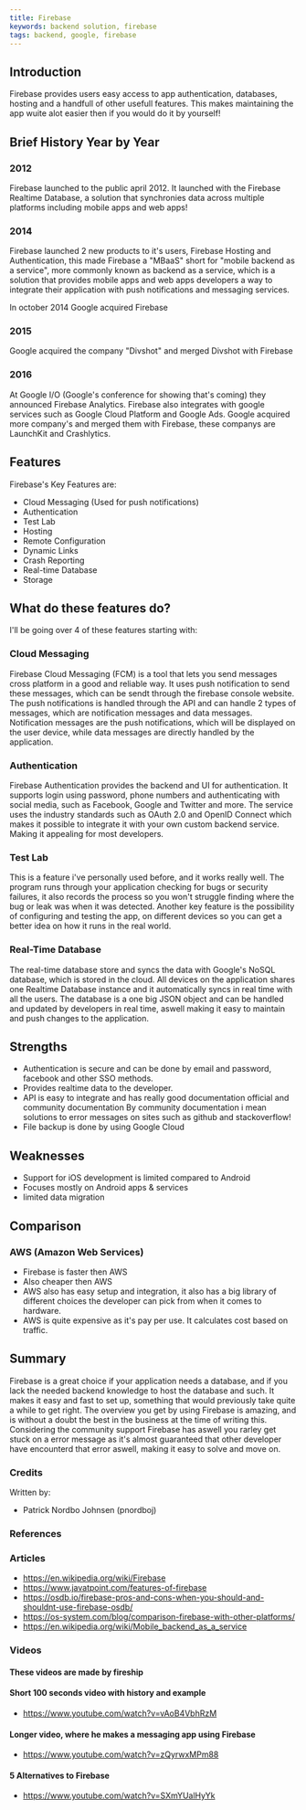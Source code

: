 ```yaml
---
title: Firebase
keywords: backend solution, firebase
tags: backend, google, firebase
---
```


## Introduction

Firebase provides users easy access to app authentication, databases, hosting and a handfull of other usefull features.
This makes maintaining the app wuite alot easier then if you would do it by yourself!

## Brief History Year by Year

### 2012

Firebase launched to the public april 2012.
It launched with the Firebase Realtime Database, a solution that synchronies data across multiple platforms including mobile apps and web apps!

### 2014

Firebase launched 2 new products to it's users, Firebase Hosting and Authentication, this made Firebase a "MBaaS" short for "mobile backend as a service", more commonly known as backend as a service, which is a solution that provides mobile apps and web apps developers a way to integrate their application with push notifications and messaging services.

In october 2014 Google acquired Firebase

### 2015

Google acquired the company "Divshot" and merged Divshot with Firebase

### 2016

At Google I/O (Google's conference for showing that's coming) they announced Firebase Analytics.
Firebase also integrates with google services such as Google Cloud Platform and Google Ads.
Google acquired more company's and merged them with Firebase, these companys are
LaunchKit and Crashlytics.

## Features

Firebase's Key Features are:

- Cloud Messaging (Used for push notifications)
- Authentication
- Test Lab
- Hosting
- Remote Configuration
- Dynamic Links
- Crash Reporting
- Real-time Database
- Storage

## What do these features do?

I'll be going over 4 of these features starting with:

### Cloud Messaging

Firebase Cloud Messaging (FCM) is a tool that lets you send messages cross platform in a good and reliable way.
It uses push notification to send these messages, which can be sendt through the firebase console website.
The push notifications is handled through the API and can handle 2 types of messages, which are notification messages and data messages.
Notification messages are the push notifications, which will be displayed on the user device, while data messages are directly handled by the application.

### Authentication

Firebase Authentication provides the backend and UI for authentication.
It supports login using password, phone numbers and authenticating with social media, such as Facebook, Google and Twitter and more.
The service uses the industry standards such as OAuth 2.0 and OpenID Connect which makes it possible to integrate it with your own custom backend service. Making it appealing for most developers.

### Test Lab

This is a feature i've personally used before, and it works really well.
The program runs through your application checking for bugs or security failures,
it also records the process so you won't struggle finding where the bug or leak was when it was detected.
Another key feature is the possibility of configuring and testing the app,
on different devices so you can get a better idea on how it runs in the real world.

### Real-Time Database

The real-time database store and syncs the data with Google's NoSQL database, which is stored in the cloud.
All devices on the application shares one Realtime Database instance and it automatically syncs in real time with all the users.
The database is a one big JSON object and can be handled and updated by developers in real time,
aswell making it easy to maintain and push changes to the application.

## Strengths

- Authentication is secure and can be done by email and password, facebook and other SSO methods.
- Provides realtime data to the developer.
- API is easy to integrate and has really good documentation official and community documentation
  By community documentation i mean solutions to error messages on sites such as github and stackoverflow!
- File backup is done by using Google Cloud

## Weaknesses

- Support for iOS development is limited compared to Android
- Focuses mostly on Android apps & services
- limited data migration

## Comparison

### AWS (Amazon Web Services)

- Firebase is faster then AWS
- Also cheaper then AWS
- AWS also has easy setup and integration, it also has a big library of different choices the developer can pick from when it comes to hardware.
- AWS is quite expensive as it's pay per use. It calculates cost based on traffic.

## Summary

Firebase is a great choice if your application needs a database, and if you lack the needed backend knowledge to host the database and such.
It makes it easy and fast to set up, something that would previously take quite a while to get right.
The overview you get by using Firebase is amazing, and is without a doubt the best in the business at the time of writing this.
Considering the community support Firebase has aswell you rarley get stuck on a error message as it's almost guaranteed that other developer
have encounterd that error aswell, making it easy to solve and move on.

### Credits

Written by:

- Patrick Nordbo Johnsen (pnordboj)

### References

### Articles

- https://en.wikipedia.org/wiki/Firebase
- https://www.javatpoint.com/features-of-firebase
- https://osdb.io/firebase-pros-and-cons-when-you-should-and-shouldnt-use-firebase-osdb/
- https://os-system.com/blog/comparison-firebase-with-other-platforms/
- https://en.wikipedia.org/wiki/Mobile_backend_as_a_service

### Videos

#### These videos are made by fireship

#### Short 100 seconds video with history and example

- https://www.youtube.com/watch?v=vAoB4VbhRzM

#### Longer video, where he makes a messaging app using Firebase

- https://www.youtube.com/watch?v=zQyrwxMPm88

#### 5 Alternatives to Firebase

- https://www.youtube.com/watch?v=SXmYUalHyYk
